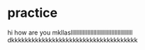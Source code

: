 # practice
hi how are you
mkllaslllllllllllllllllllllllllllllllllllllllll
<br>
dkkkkkkkkkkkkkkkkkkkkkkkkkkkkkkkkkkkkk